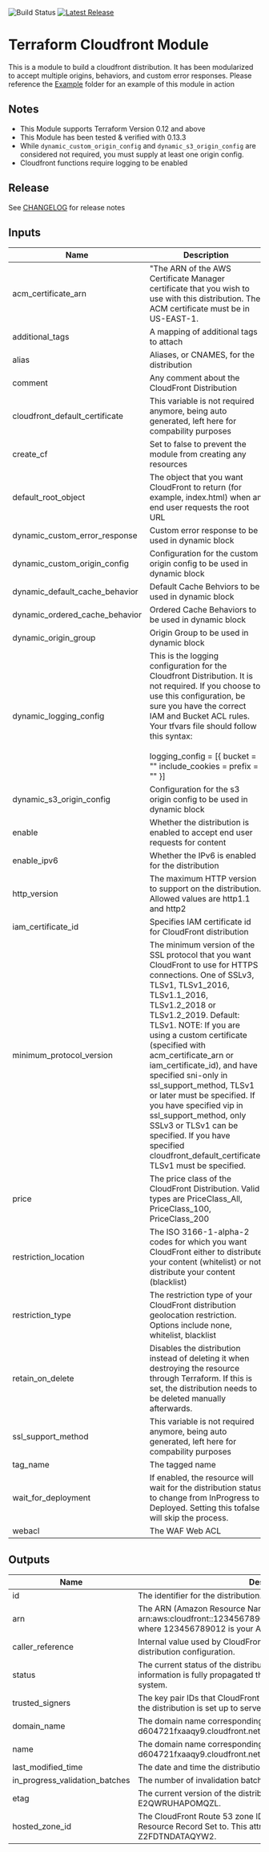 <!-- markdownlint-disable MD033 -->
<!-- markdownlint-disable MD041 -->
![Build Status](https://github.com/jmgreg31/terraform-aws-cloudfront/actions/workflows/bump.yml/badge.svg?event=push)
[![Latest Release](https://img.shields.io/badge/release-v4.3.8-blue.svg)](https://github.com/jmgreg31/terraform-aws-cloudfront/releases/tag/v4.3.8)

# Terraform Cloudfront Module

This is a module to build a cloudfront distribution.  It has been modularized to accept multiple origins, behaviors, and custom error responses.  Please reference the [Example](https://github.com/jmgreg31/terraform-aws-cloudfront/tree/master/example) folder for an example of this module in action

## Notes

* This Module supports Terraform Version 0.12 and above
* This Module has been tested & verified with 0.13.3
* While `dynamic_custom_origin_config` and `dynamic_s3_origin_config` are considered not
  required, you must supply at least one origin config.
* Cloudfront functions require logging to be enabled

## Release

See [CHANGELOG](CHANGELOG.md) for release notes

## Inputs

| Name | Description | Type | Default | Required |
|------|-------------|:----:|:-----:|:-----:|
| acm\_certificate\_arn | "The ARN of the AWS Certificate Manager certificate that you wish to use with this distribution. The ACM certificate must be in US-EAST-1. | string | `null` | no |
| additional_tags | A mapping of additional tags to attach | map(string) | `{}` | no |
| alias | Aliases, or CNAMES, for the distribution | list | `[]` | no |
| comment | Any comment about the CloudFront Distribution | string | `""` | no |
| cloudfront\_default\_certificate | This variable is not required anymore, being auto generated, left here for compability purposes | bool | `true` | no |
| create_cf | Set to false to prevent the module from creating any resources | bool | `true` | no |
| default\_root\_object | The object that you want CloudFront to return (for example, index.html) when an end user requests the root URL | string | `""` | no |
| dynamic\_custom\_error\_response | Custom error response to be used in dynamic block | any | `[]` | no |
| dynamic\_custom\_origin\_config | Configuration for the custom origin config to be used in dynamic block | any | `[]` | no |
| dynamic\_default\_cache\_behavior | Default Cache Behviors to be used in dynamic block | any | n/a | yes |
| dynamic\_ordered\_cache\_behavior | Ordered Cache Behaviors to be used in dynamic block | any | `[]` | no |
| dynamic\_origin\_group | Origin Group to be used in dynamic block | any | `[]` | no |
| dynamic\_logging\_config | This is the logging configuration for the Cloudfront Distribution.  It is not required.     If you choose to use this configuration, be sure you have the correct IAM and Bucket ACL     rules.  Your tfvars file should follow this syntax:<br><br>    logging_config = [{     bucket = "<your-bucket>"     include_cookies = <true or false>     prefix = "<your-bucket-prefix>"     }] | any | `[]` | no |
| dynamic\_s3\_origin\_config | Configuration for the s3 origin config to be used in dynamic block | list(map(string)) | `[]` | no |
| enable | Whether the distribution is enabled to accept end user requests for content | bool | `true` | no |
| enable\_ipv6 | Whether the IPv6 is enabled for the distribution | bool | `true` | no |
| http\_version | The maximum HTTP version to support on the distribution. Allowed values are http1.1 and http2 | string | `"http2"` | no |
| iam\_certificate\_id | Specifies IAM certificate id for CloudFront distribution | string | `null` | no |
| minimum\_protocol\_version | The minimum version of the SSL protocol that you want CloudFront to use for HTTPS connections.      One of SSLv3, TLSv1, TLSv1_2016, TLSv1.1_2016, TLSv1.2_2018 or TLSv1.2_2019. Default: TLSv1.      NOTE: If you are using a custom certificate (specified with acm_certificate_arn or iam_certificate_id),      and have specified sni-only in ssl_support_method, TLSv1 or later must be specified.      If you have specified vip in ssl_support_method, only SSLv3 or TLSv1 can be specified.      If you have specified cloudfront_default_certificate, TLSv1 must be specified. | string | TLSv1 | no |
| price | The price class of the CloudFront Distribution.  Valid types are PriceClass_All, PriceClass_100, PriceClass_200 | string | `"PriceClass_100"` | no |
| restriction\_location | The ISO 3166-1-alpha-2 codes for which you want CloudFront either to distribute your content (whitelist) or not distribute your content (blacklist) | list | `[]` | no |
| restriction\_type | The restriction type of your CloudFront distribution geolocation restriction. Options include none, whitelist, blacklist | string | `"none"` | no |
| retain\_on\_delete | Disables the distribution instead of deleting it when destroying the resource through Terraform. If this is set, the distribution needs to be deleted manually afterwards. | bool | `false` | no |
| ssl\_support\_method | This variable is not required anymore, being auto generated, left here for compability purposes | string | sni-only | no |
| tag\_name | The tagged name | string | n/a | no |
| wait\_for\_deployment | If enabled, the resource will wait for the distribution status to change from InProgress to Deployed. Setting this tofalse will skip the process. | bool | `true` | no |
| webacl | The WAF Web ACL | string | `""` | no |

## Outputs

| Name | Description |
|------|-------------|
| id | The identifier for the distribution. For example: EDFDVBD632BHDS5. |
| arn | The ARN (Amazon Resource Name) for the distribution. For example: arn:aws:cloudfront::123456789012:distribution/EDFDVBD632BHDS5, where 123456789012 is your AWS account ID. |
| caller_reference | Internal value used by CloudFront to allow future updates to the distribution configuration. |
| status | The current status of the distribution. Deployed if the distribution's information is fully propagated throughout the Amazon CloudFront system. |
| trusted_signers | The key pair IDs that CloudFront is aware of for each trusted signer, if the distribution is set up to serve private content with signed URLs. |
| domain_name | The domain name corresponding to the distribution. For example: d604721fxaaqy9.cloudfront.net. |
| name | The domain name corresponding to the distribution. For example: d604721fxaaqy9.cloudfront.net. |
| last_modified_time | The date and time the distribution was last modified. |
| in_progress_validation_batches | The number of invalidation batches currently in progress. |
| etag | The current version of the distribution's information. For example: E2QWRUHAPOMQZL. |
| hosted_zone_id | The CloudFront Route 53 zone ID that can be used to route an Alias Resource Record Set to. This attribute is simply an alias for the zone ID Z2FDTNDATAQYW2. |
